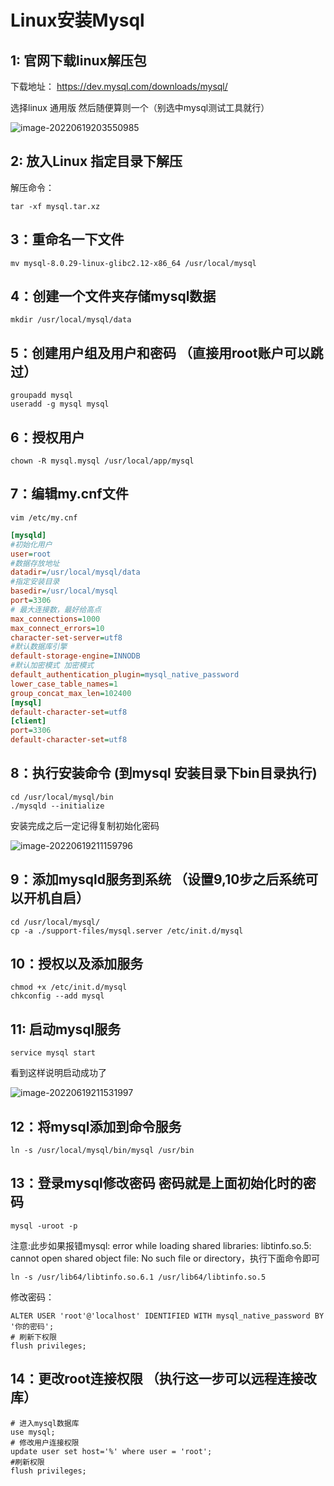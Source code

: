 # Linux安装Mysql

## 1: 官网下载linux解压包

下载地址： https://dev.mysql.com/downloads/mysql/

选择linux 通用版 然后随便算则一个（别选中mysql测试工具就行）

![image-20220619203550985](C:\Users\Administrator\AppData\Roaming\Typora\typora-user-images\image-20220619203550985.png)



## 2: 放入Linux 指定目录下解压

解压命令： 

````shell
tar -xf mysql.tar.xz
````

## 3：重命名一下文件

````shell
mv mysql-8.0.29-linux-glibc2.12-x86_64 /usr/local/mysql
````

## 4：创建一个文件夹存储mysql数据

````shell
mkdir /usr/local/mysql/data
````

## 5：创建用户组及用户和密码 （直接用root账户可以跳过）

```shell
groupadd mysql
useradd -g mysql mysql
```

## 6：授权用户

```shell
chown -R mysql.mysql /usr/local/app/mysql
```

## 7：编辑my.cnf文件

````shell
vim /etc/my.cnf
````

````ini
[mysqld]
#初始化用户
user=root
#数据存放地址
datadir=/usr/local/mysql/data
#指定安装目录
basedir=/usr/local/mysql
port=3306
# 最大连接数，最好给高点
max_connections=1000
max_connect_errors=10
character-set-server=utf8
#默认数据库引擎
default-storage-engine=INNODB
#默认加密模式 加密模式
default_authentication_plugin=mysql_native_password
lower_case_table_names=1
group_concat_max_len=102400
[mysql]
default-character-set=utf8
[client]
port=3306
default-character-set=utf8
````

## 8：执行安装命令 (到mysql 安装目录下bin目录执行)

````shell
cd /usr/local/mysql/bin
./mysqld --initialize
````

安装完成之后一定记得复制初始化密码

![image-20220619211159796](C:\Users\Administrator\AppData\Roaming\Typora\typora-user-images\image-20220619211159796.png)

##  9：添加mysqld服务到系统 （设置9,10步之后系统可以开机自启）

```shell
cd /usr/local/mysql/
cp -a ./support-files/mysql.server /etc/init.d/mysql
```

## 10：授权以及添加服务

```shell
chmod +x /etc/init.d/mysql
chkconfig --add mysql
```

## 11: 启动mysql服务

```shell
service mysql start
```

看到这样说明启动成功了

![image-20220619211531997](C:\Users\Administrator\AppData\Roaming\Typora\typora-user-images\image-20220619211531997.png)

## 12：将mysql添加到命令服务

```
ln -s /usr/local/mysql/bin/mysql /usr/bin
```

## 13：登录mysql修改密码 密码就是上面初始化时的密码

````shell
mysql -uroot -p
````

注意:此步如果报错mysql: error while loading shared libraries: libtinfo.so.5: cannot open shared object file: No such file or directory，执行下面命令即可

```shell
ln -s /usr/lib64/libtinfo.so.6.1 /usr/lib64/libtinfo.so.5
```

修改密码：

````shell
ALTER USER 'root'@'localhost' IDENTIFIED WITH mysql_native_password BY '你的密码';
# 刷新下权限
flush privileges;
````

## 14：更改root连接权限 （执行这一步可以远程连接改库）

```shell
# 进入mysql数据库
use mysql;
# 修改用户连接权限
update user set host='%' where user = 'root';
#刷新权限
flush privileges;
```
